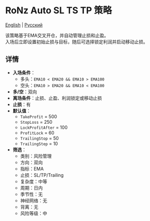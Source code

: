 # RoNz Auto SL TS TP 策略
[English](README.md) | [Русский](README_ru.md)

该策略基于EMA交叉开仓，并自动管理止损和止盈。  
入场后立即设置初始止损与目标，随后可选择锁定利润并启动移动止损。

## 详情

- **入场条件**：
  - 多头：`EMA10 < EMA20 && EMA10 > EMA100`
  - 空头：`EMA10 > EMA20 && EMA10 < EMA100`
- **多/空**：双向
- **离场条件**：止损、止盈、利润锁定或移动止损
- **止损**：有
- **默认值**：
  - `TakeProfit` = 500
  - `StopLoss` = 250
  - `LockProfitAfter` = 100
  - `ProfitLock` = 60
  - `TrailingStop` = 50
  - `TrailingStep` = 10
- **筛选**：
  - 类别：风险管理
  - 方向：双向
  - 指标：EMA
  - 止损：SL/TP/Trailing
  - 复杂度：中等
  - 周期：日内
  - 季节性：无
  - 神经网络：无
  - 背离：无
  - 风险等级：中
